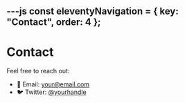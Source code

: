 ---js
const eleventyNavigation = {
  key: "Contact",
  order: 4
};
---

# Contact

Feel free to reach out:

- 📧 Email: your@email.com
- 🐦 Twitter: [@yourhandle](https://twitter.com/yourhandle)
